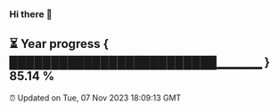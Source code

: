 ### Hi there 👋
⏳ Year progress { █████████████████████████▁▁▁▁▁ } 85.14 %
---
⏰ Updated on Tue, 07 Nov 2023 18:09:13 GMT

